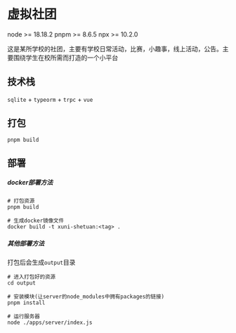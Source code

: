 # 虚拟社团

node >= 18.18.2
pnpm >= 8.6.5
npx >= 10.2.0

这是某所学校的社团，主要有学校日常活动，比赛，小趣事，线上活动，公告。主要围绕学生在校所需而打造的一个小平台

## 技术栈

`sqlite` + `typeorm` + `trpc` + `vue`

## 打包

```git
pnpm build
```

## 部署

##### docker部署方法

```git
# 打包资源
pnpm build

# 生成docker镜像文件
docker build -t xuni-shetuan:<tag> .
```

##### 其他部署方法

打包后会生成`output`目录

```git
# 进入打包好的资源
cd output

# 安装模块(让server的node_modules中拥有packages的链接)
pnpm install

# 运行服务器
node ./apps/server/index.js
```
